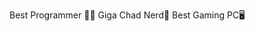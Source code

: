 Best Programmer 👨‍💻
Giga Chad Nerd💪
Best Gaming PC🖥️

<!---
ProgrammingWithDave/ProgrammingWithDave is a ✨ special ✨ repository because its `README.md` (this file) appears on your GitHub profile.
You can click the Preview link to take a look at your changes.
--->
